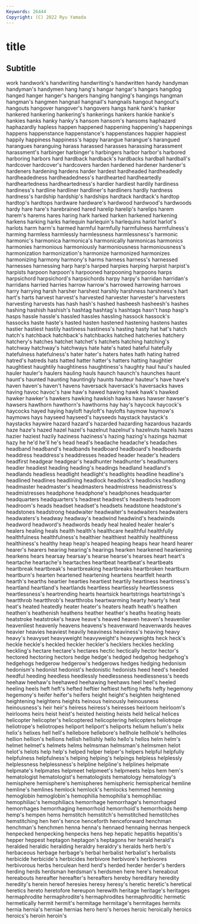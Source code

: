 ```yaml
---
Keywords: 26444
Copyright: (C) 2022 Ryu Yamada
---
```



# title

## Subtitle
work handwork's handwriting handwriting's
handwritten handy handyman handyman's handymen hang hang's hangar hangar's hangars
hangdog hanged hanger hanger's hangers hanging hanging's hangings hangman hangman's
hangmen hangnail hangnail's hangnails hangout hangout's hangouts hangover hangover's hangovers
hangs hank hank's hanker hankered hankering hankering's hankerings hankers hankie
hankie's hankies hanks hanky hanky's hansom hansom's hansoms haphazard haphazardly
hapless happen happened happening happening's happenings happens happenstance happenstance's happenstances
happier happiest happily happiness happiness's happy harangue harangue's harangued harangues
haranguing harass harassed harasses harassing harassment harassment's harbinger harbinger's harbingers
harbor harbor's harbored harboring harbors hard hardback hardback's hardbacks hardball
hardball's hardcover hardcover's hardcovers harden hardened hardener hardener's hardeners hardening
hardens harder hardest hardheaded hardheadedly hardheadedness hardheadedness's hardhearted hardheartedly hardheartedness
hardheartedness's hardier hardiest hardily hardiness hardiness's hardline hardliner hardliner's hardliners
hardly hardness hardness's hardship hardship's hardships hardtack hardtack's hardtop hardtop's
hardtops hardware hardware's hardwood hardwood's hardwoods hardy hare hare's harebrained
hared harelip harelip's harelips harem harem's harems hares haring hark
harked harken harkened harkening harkens harking harks harlequin harlequin's harlequins
harlot harlot's harlots harm harm's harmed harmful harmfully harmfulness harmfulness's
harming harmless harmlessly harmlessness harmlessness's harmonic harmonic's harmonica harmonica's harmonically
harmonicas harmonics harmonies harmonious harmoniously harmoniousness harmoniousness's harmonization harmonization's harmonize
harmonized harmonizes harmonizing harmony harmony's harms harness harness's harnessed harnesses
harnessing harp harp's harped harpies harping harpist harpist's harpists harpoon
harpoon's harpooned harpooning harpoons harps harpsichord harpsichord's harpsichords harpy harpy's
harridan harridan's harridans harried harries harrow harrow's harrowed harrowing harrows
harry harrying harsh harsher harshest harshly harshness harshness's hart hart's
harts harvest harvest's harvested harvester harvester's harvesters harvesting harvests has
hash hash's hashed hasheesh hasheesh's hashes hashing hashish hashish's hashtag
hashtag's hashtags hasn't hasp hasp's hasps hassle hassle's hassled hassles
hassling hassock hassock's hassocks haste haste's hasted hasten hastened hastening
hastens hastes hastier hastiest hastily hastiness hastiness's hasting hasty hat
hat's hatch hatch's hatchback hatchback's hatchbacks hatched hatcheries hatchery hatchery's
hatches hatchet hatchet's hatchets hatching hatching's hatchway hatchway's hatchways hate
hate's hated hateful hatefully hatefulness hatefulness's hater hater's haters hates
hath hating hatred hatred's hatreds hats hatted hatter hatter's hatters
hatting haughtier haughtiest haughtily haughtiness haughtiness's haughty haul haul's hauled
hauler hauler's haulers hauling hauls haunch haunch's haunches haunt haunt's
haunted haunting hauntingly haunts hauteur hauteur's have have's haven haven's
haven't havens haversack haversack's haversacks haves having havoc havoc's haw
haw's hawed hawing hawk hawk's hawked hawker hawker's hawkers hawking
hawkish hawks haws hawser hawser's hawsers hawthorn hawthorn's hawthorns hay
hay's haycock haycock's haycocks hayed haying hayloft hayloft's haylofts haymow
haymow's haymows hays hayseed hayseed's hayseeds haystack haystack's haystacks haywire
hazard hazard's hazarded hazarding hazardous hazards haze haze's hazed hazel
hazel's hazelnut hazelnut's hazelnuts hazels hazes hazier haziest hazily haziness
haziness's hazing hazing's hazings hazmat hazy he he'd he'll he's
head head's headache headache's headaches headband headband's headbands headboard headboard's
headboards headdress headdress's headdresses headed header header's headers headfirst headgear
headgear's headhunter headhunter's headhunters headier headiest heading heading's headings headland
headland's headlands headless headlight headlight's headlights headline headline's headlined headlines
headlining headlock headlock's headlocks headlong headmaster headmaster's headmasters headmistress headmistress's
headmistresses headphone headphone's headphones headquarter headquarters headquarters's headrest headrest's headrests
headroom headroom's heads headset headset's headsets headstone headstone's headstones headstrong
headwaiter headwaiter's headwaiters headwaters headwaters's headway headway's headwind headwind's headwinds
headword headword's headwords heady heal healed healer healer's healers healing
heals health health's healthcare healthful healthfully healthfulness healthfulness's healthier healthiest
healthily healthiness healthiness's healthy heap heap's heaped heaping heaps hear
heard hearer hearer's hearers hearing hearing's hearings hearken hearkened hearkening
hearkens hears hearsay hearsay's hearse hearse's hearses heart heart's heartache
heartache's heartaches heartbeat heartbeat's heartbeats heartbreak heartbreak's heartbreaking heartbreaks heartbroken
heartburn heartburn's hearten heartened heartening heartens heartfelt hearth hearth's hearths
heartier hearties heartiest heartily heartiness heartiness's heartland heartland's heartlands heartless
heartlessly heartlessness heartlessness's heartrending hearts heartsick heartstrings heartstrings's heartthrob heartthrob's
heartthrobs heartwarming hearty hearty's heat heat's heated heatedly heater heater's
heaters heath heath's heathen heathen's heathenish heathens heather heather's heaths
heating heats heatstroke heatstroke's heave heave's heaved heaven heaven's heavenlier
heavenliest heavenly heavens heavens's heavenward heavenwards heaves heavier heavies heaviest
heavily heaviness heaviness's heaving heavy heavy's heavyset heavyweight heavyweight's heavyweights
heck heck's heckle heckle's heckled heckler heckler's hecklers heckles heckling
heckling's hectare hectare's hectares hectic hectically hector hector's hectored hectoring
hectors hedge hedge's hedged hedgehog hedgehog's hedgehogs hedgerow hedgerow's hedgerows
hedges hedging hedonism hedonism's hedonist hedonist's hedonistic hedonists heed heed's
heeded heedful heeding heedless heedlessly heedlessness heedlessness's heeds heehaw heehaw's
heehawed heehawing heehaws heel heel's heeled heeling heels heft heft's
hefted heftier heftiest hefting hefts hefty hegemony hegemony's heifer heifer's
heifers height height's heighten heightened heightening heightens heights heinous heinously
heinousness heinousness's heir heir's heiress heiress's heiresses heirloom heirloom's heirlooms
heirs heist heist's heisted heisting heists held helical helices helicopter
helicopter's helicoptered helicoptering helicopters heliotrope heliotrope's heliotropes heliport heliport's heliports
helium helium's helix helix's helixes hell hell's hellebore hellebore's hellhole
hellhole's hellholes hellion hellion's hellions hellish hellishly hello hello's hellos
helm helm's helmet helmet's helmets helms helmsman helmsman's helmsmen helot
helot's helots help help's helped helper helper's helpers helpful helpfully
helpfulness helpfulness's helping helping's helpings helpless helplessly helplessness helplessness's helpline
helpline's helplines helpmate helpmate's helpmates helpmeet helpmeet's helpmeets helps hem
hem's hematologist hematologist's hematologists hematology hematology's hemisphere hemisphere's hemispheres hemispheric
hemispherical hemline hemline's hemlines hemlock hemlock's hemlocks hemmed hemming hemoglobin
hemoglobin's hemophilia hemophilia's hemophiliac hemophiliac's hemophiliacs hemorrhage hemorrhage's hemorrhaged hemorrhages
hemorrhaging hemorrhoid hemorrhoid's hemorrhoids hemp hemp's hempen hems hemstitch hemstitch's
hemstitched hemstitches hemstitching hen hen's hence henceforth henceforward henchman henchman's
henchmen henna henna's hennaed hennaing hennas henpeck henpecked henpecking henpecks
hens hep hepatic hepatitis hepatitis's hepper heppest heptagon heptagon's heptagons
her herald herald's heralded heraldic heralding heraldry heraldry's heralds herb
herb's herbaceous herbage herbage's herbal herbalist herbalist's herbalists herbicide herbicide's
herbicides herbivore herbivore's herbivores herbivorous herbs herculean herd herd's herded
herder herder's herders herding herds herdsman herdsman's herdsmen here here's
hereabout hereabouts hereafter hereafter's hereafters hereby hereditary heredity heredity's herein
hereof heresies heresy heresy's heretic heretic's heretical heretics hereto heretofore
hereupon herewith heritage heritage's heritages hermaphrodite hermaphrodite's hermaphrodites hermaphroditic hermetic
hermetically hermit hermit's hermitage hermitage's hermitages hermits hernia hernia's herniae
hernias hero hero's heroes heroic heroically heroics heroics's heroin heroin's
